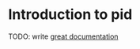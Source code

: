 # Introduction to pid

TODO: write [great documentation](http://jacobian.org/writing/what-to-write/)
